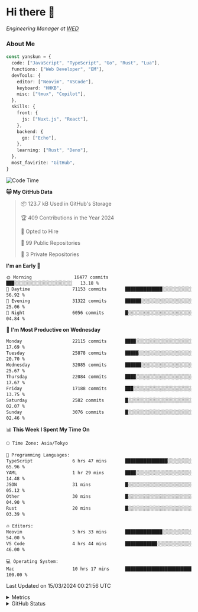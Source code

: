 # Hi there&nbsp;:wave:

<!-- ![Alt text](https://spotify-recently-played-readme.vercel.app/api?user=31kynbuubkiu3r4qh4hjuaglhfay) -->

_Engineering Manager at [WED](https://github.com/wedinc)_

### About Me

```ts
const yanskun = {
  code: ["JavaScript", "TypeScript", "Go", "Rust", "Lua"],
  functions: ["Web Developer", "EM"],
  devTools: {
    editor: ["Neovim", "VSCode"],
    keyboard: "HHKB",
    misc: ["tmux", "Copilot"],
  },
  skills: {
    front: {
      js: ["Nuxt.js", "React"],
    },
    backend: {
      go: ["Echo"],
    },
    learning: ["Rust", "Deno"],
  },
  most_favirite: "GitHub",
}
```

<!--START_SECTION:waka-->
![Code Time](http://img.shields.io/badge/Code%20Time-738%20hrs%2056%20mins-blue)

**🐱 My GitHub Data** 

> 📦 123.7 kB Used in GitHub's Storage 
 > 
> 🏆 409 Contributions in the Year 2024
 > 
> 💼 Opted to Hire
 > 
> 📜 99 Public Repositories 
 > 
> 🔑 3 Private Repositories 
 > 
**I'm an Early 🐤** 

```text
🌞 Morning                16477 commits       ███░░░░░░░░░░░░░░░░░░░░░░   13.18 % 
🌆 Daytime                71153 commits       ██████████████░░░░░░░░░░░   56.92 % 
🌃 Evening                31322 commits       ██████░░░░░░░░░░░░░░░░░░░   25.06 % 
🌙 Night                  6056 commits        █░░░░░░░░░░░░░░░░░░░░░░░░   04.84 % 
```
📅 **I'm Most Productive on Wednesday** 

```text
Monday                   22115 commits       ████░░░░░░░░░░░░░░░░░░░░░   17.69 % 
Tuesday                  25878 commits       █████░░░░░░░░░░░░░░░░░░░░   20.70 % 
Wednesday                32085 commits       ██████░░░░░░░░░░░░░░░░░░░   25.67 % 
Thursday                 22084 commits       ████░░░░░░░░░░░░░░░░░░░░░   17.67 % 
Friday                   17188 commits       ███░░░░░░░░░░░░░░░░░░░░░░   13.75 % 
Saturday                 2582 commits        █░░░░░░░░░░░░░░░░░░░░░░░░   02.07 % 
Sunday                   3076 commits        █░░░░░░░░░░░░░░░░░░░░░░░░   02.46 % 
```


📊 **This Week I Spent My Time On** 

```text
🕑︎ Time Zone: Asia/Tokyo

💬 Programming Languages: 
TypeScript               6 hrs 47 mins       ████████████████░░░░░░░░░   65.96 % 
YAML                     1 hr 29 mins        ████░░░░░░░░░░░░░░░░░░░░░   14.48 % 
JSON                     31 mins             █░░░░░░░░░░░░░░░░░░░░░░░░   05.12 % 
Other                    30 mins             █░░░░░░░░░░░░░░░░░░░░░░░░   04.90 % 
Rust                     20 mins             █░░░░░░░░░░░░░░░░░░░░░░░░   03.39 % 

🔥 Editors: 
Neovim                   5 hrs 33 mins       ██████████████░░░░░░░░░░░   54.00 % 
VS Code                  4 hrs 44 mins       ████████████░░░░░░░░░░░░░   46.00 % 

💻 Operating System: 
Mac                      10 hrs 17 mins      █████████████████████████   100.00 % 
```


 Last Updated on 15/03/2024 00:21:56 UTC
<!--END_SECTION:waka-->

<details>
  <summary>Metrics</summary>
  <img src="https://github.com/yanskun/yanskun/blob/main/github-metrics.svg" alt="Metrics">
</details>

<details>
  <summary>GitHub Status</summary>
  <picture>
    <source media="(prefers-color-scheme: dark)" srcset="https://raw.githubusercontent.com/yanskun/yanskun/master/profile-summary-card-output/nord_dark/0-profile-details.svg">
   <img src="https://raw.githubusercontent.com/yanskun/yanskun/master/profile-summary-card-output/default/0-profile-details.svg">
  </picture>
  <br>
  <picture>
    <source media="(prefers-color-scheme: dark)" srcset="https://raw.githubusercontent.com/yanskun/yanskun/master/profile-summary-card-output/nord_dark/1-repos-per-language.svg">
   <img src="https://raw.githubusercontent.com/yanskun/yanskun/master/profile-summary-card-output/default/1-repos-per-language.svg">
  </picture>
  <picture>
    <source media="(prefers-color-scheme: dark)" srcset="https://raw.githubusercontent.com/yanskun/yanskun/master/profile-summary-card-output/nord_dark/2-most-commit-language.svg">
   <img src="https://raw.githubusercontent.com/yanskun/yanskun/master/profile-summary-card-output/default/2-most-commit-language.svg">
  </picture>
  <br>
  <picture>
    <source media="(prefers-color-scheme: dark)" srcset="https://raw.githubusercontent.com/yanskun/yanskun/master/profile-summary-card-output/nord_dark/3-stats.svg">
   <img src="https://raw.githubusercontent.com/yanskun/yanskun/master/profile-summary-card-output/default/3-stats.svg">
  </picture>
  <picture>
    <source media="(prefers-color-scheme: dark)" srcset="https://raw.githubusercontent.com/yanskun/yanskun/master/profile-summary-card-output/nord_dark/4-productive-time.svg">
   <img src="https://raw.githubusercontent.com/yanskun/yanskun/master/profile-summary-card-output/default/4-productive-time.svg">
  </picture>
</details>

